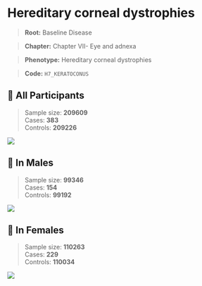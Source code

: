 # Hereditary corneal dystrophies

> **Root:** Baseline Disease  

> **Chapter:** Chapter VII- Eye and adnexa  

> **Phenotype:** Hereditary corneal dystrophies  

> **Code:** `H7_KERATOCONUS`

## 🧪 All Participants  
> Sample size: **209609**  
> Cases: **383**  
> Controls: **209226**
<img src="/Disease/Figures/ALL/Incidence/H7_KERATOCONUS.png"/>
<CsvTable src="/Disease_Data/ALL/Incidence/COX_H7_KERATOCONUS.csv" label="🔍 View full results" />

## 👨 In Males  
> Sample size: **99346**  
> Cases: **154**  
> Controls: **99192**
<img src="/Disease/Figures/Male/Incidence/H7_KERATOCONUS.png"/>
<CsvTable src="/Disease_Data/Male/Incidence/COX_H7_KERATOCONUS.csv" label="🔍 View full results" />

## 👩 In Females  
> Sample size: **110263**  
> Cases: **229**  
> Controls: **110034**
<img src="/Disease/Figures/Female/Incidence/H7_KERATOCONUS.png"/>
<CsvTable src="/Disease_Data/Female/Incidence/COX_H7_KERATOCONUS.csv" label="🔍 View full results" />
